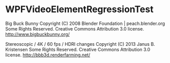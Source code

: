 # WPFVideoElementRegressionTest

Big Buck Bunny
Copyright (C) 2008 Blender Foundation | peach.blender.org
Some Rights Reserved. Creative Commons Attribution 3.0 license.
http://www.bigbuckbunny.org/

Stereoscopic / 4K / 60 fps / HDRI changes
Copyright (C) 2013 Janus B. Kristensen
Some Rights Reserved. Creative Commons Attribution 3.0 license.
http://bbb3d.renderfarming.net/